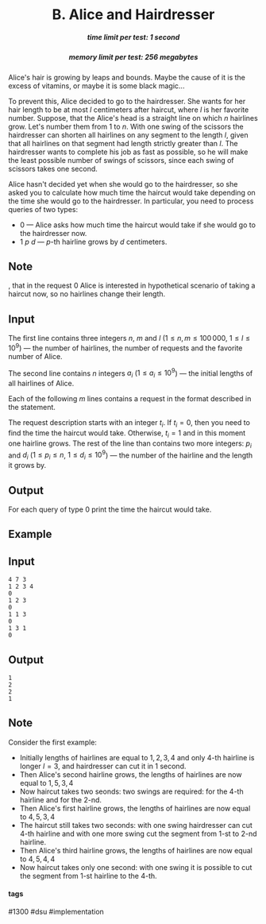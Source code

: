 <h1 style='text-align: center;'> B. Alice and Hairdresser</h1>

<h5 style='text-align: center;'>time limit per test: 1 second</h5>
<h5 style='text-align: center;'>memory limit per test: 256 megabytes</h5>

Alice's hair is growing by leaps and bounds. Maybe the cause of it is the excess of vitamins, or maybe it is some black magic...

To prevent this, Alice decided to go to the hairdresser. She wants for her hair length to be at most $l$ centimeters after haircut, where $l$ is her favorite number. Suppose, that the Alice's head is a straight line on which $n$ hairlines grow. Let's number them from $1$ to $n$. With one swing of the scissors the hairdresser can shorten all hairlines on any segment to the length $l$, given that all hairlines on that segment had length strictly greater than $l$. The hairdresser wants to complete his job as fast as possible, so he will make the least possible number of swings of scissors, since each swing of scissors takes one second.

Alice hasn't decided yet when she would go to the hairdresser, so she asked you to calculate how much time the haircut would take depending on the time she would go to the hairdresser. In particular, you need to process queries of two types:

* $0$ — Alice asks how much time the haircut would take if she would go to the hairdresser now.
* $1$ $p$ $d$ — $p$-th hairline grows by $d$ centimeters.

## Note

, that in the request $0$ Alice is interested in hypothetical scenario of taking a haircut now, so no hairlines change their length.

## Input

The first line contains three integers $n$, $m$ and $l$ ($1 \le n, m \le 100\,000$, $1 \le l \le 10^9$) — the number of hairlines, the number of requests and the favorite number of Alice.

The second line contains $n$ integers $a_i$ ($1 \le a_i \le 10^9$) — the initial lengths of all hairlines of Alice.

Each of the following $m$ lines contains a request in the format described in the statement.

The request description starts with an integer $t_i$. If $t_i = 0$, then you need to find the time the haircut would take. Otherwise, $t_i = 1$ and in this moment one hairline grows. The rest of the line than contains two more integers: $p_i$ and $d_i$ ($1 \le p_i \le n$, $1 \le d_i \le 10^9$) — the number of the hairline and the length it grows by.

## Output

For each query of type $0$ print the time the haircut would take.

## Example

## Input


```
4 7 3  
1 2 3 4  
0  
1 2 3  
0  
1 1 3  
0  
1 3 1  
0  

```
## Output


```
1  
2  
2  
1  

```
## Note

Consider the first example:

* Initially lengths of hairlines are equal to $1, 2, 3, 4$ and only $4$-th hairline is longer $l=3$, and hairdresser can cut it in $1$ second.
* Then Alice's second hairline grows, the lengths of hairlines are now equal to $1, 5, 3, 4$
* Now haircut takes two seonds: two swings are required: for the $4$-th hairline and for the $2$-nd.
* Then Alice's first hairline grows, the lengths of hairlines are now equal to $4, 5, 3, 4$
* The haircut still takes two seconds: with one swing hairdresser can cut $4$-th hairline and with one more swing cut the segment from $1$-st to $2$-nd hairline.
* Then Alice's third hairline grows, the lengths of hairlines are now equal to $4, 5, 4, 4$
* Now haircut takes only one second: with one swing it is possible to cut the segment from $1$-st hairline to the $4$-th.


#### tags 

#1300 #dsu #implementation 